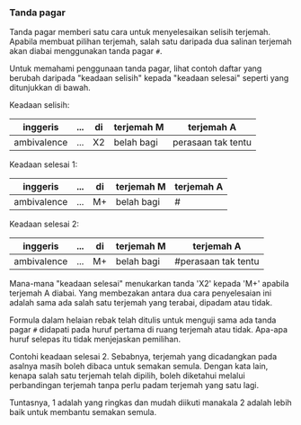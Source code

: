 ---
---

### Tanda pagar

Tanda pagar memberi satu cara untuk menyelesaikan selisih
terjemah. Apabila membuat pilihan terjemah, salah satu
daripada dua salinan terjemah akan diabai menggunakan tanda
pagar `#`.

Untuk memahami penggunaan tanda pagar, lihat contoh daftar
yang berubah daripada "keadaan selisih" kepada "keadaan
selesai" seperti yang ditunjukkan di bawah.

Keadaan selisih:

| inggeris | ... | di | terjemah M | terjemah A |
| -------- | --- | -- | ---------- | ---------- |
| ambivalence | ... | X2 | belah bagi | perasaan tak tentu |

Keadaan selesai 1:

| inggeris | ... | di | terjemah M | terjemah A |
| -------- | --- | -- | ---------- | ---------- |
| ambivalence | ... | M+ | belah bagi | # |

Keadaan selesai 2:

| inggeris | ... | di | terjemah M | terjemah A |
| -------- | --- | -- | ---------- | ---------- |
| ambivalence | ... | M+ | belah bagi | #perasaan tak tentu |

Mana-mana "keadaan selesai" menukarkan tanda 'X2' kepada
'M+' apabila terjemah A diabai. Yang membezakan antara dua
cara penyelesaian ini adalah sama ada salah satu terjemah
yang terabai, dipadam atau tidak.

Formula dalam helaian rebak telah ditulis untuk menguji sama
ada tanda pagar `#` didapati pada huruf pertama di ruang
terjemah atau tidak. Apa-apa huruf selepas itu tidak
menjejaskan pemilihan.

Contohi keadaan selesai 2. Sebabnya, terjemah yang
dicadangkan pada asalnya masih boleh dibaca untuk semakan
semula. Dengan kata lain, kenapa salah satu terjemah telah
dipilih, boleh diketahui melalui perbandingan terjemah tanpa
perlu padam terjemah yang satu lagi.

Tuntasnya, 1 adalah yang ringkas dan mudah diikuti manakala
2 adalah lebih baik untuk membantu semakan semula.
